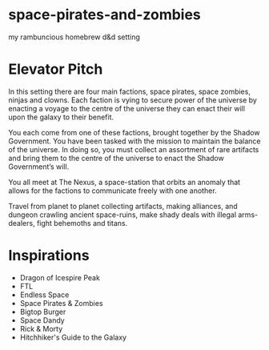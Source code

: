 # space-pirates-and-zombies
my rambuncious homebrew d&amp;d setting

# Elevator Pitch
In this setting there are four main factions, space pirates, space zombies, ninjas and clowns. Each faction is vying to secure power of the universe by enacting a voyage to the centre of the universe they can enact their will upon the galaxy to their benefit. 

You each come from one of these factions, brought together by the Shadow Government. You have been tasked with the mission to maintain the balance of the universe. In doing so, you must collect an assortment of rare artifacts and bring them to the centre of the universe to enact the Shadow Government’s will. 

You all meet at The Nexus, a space-station that orbits an anomaly that allows for the factions to communicate freely with one another. 

Travel from planet to planet collecting artifacts, making alliances, and dungeon crawling ancient space-ruins, make shady deals with illegal arms-dealers, fight behemoths and titans.

# Inspirations
- Dragon of Icespire Peak
- FTL
- Endless Space
- Space Pirates &amp; Zombies
- Bigtop Burger
- Space Dandy
- Rick &amp; Morty
- Hitchhiker's Guide to the Galaxy
